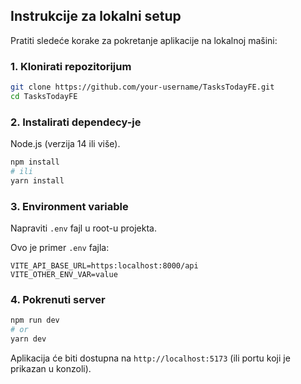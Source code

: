 ## Instrukcije za lokalni setup

Pratiti sledeće korake za pokretanje aplikacije na lokalnoj mašini:

### 1. Klonirati repozitorijum

```bash
git clone https://github.com/your-username/TasksTodayFE.git
cd TasksTodayFE
```

### 2. Instalirati dependecy-je

Node.js (verzija 14 ili više).

```bash
npm install
# ili
yarn install
```

### 3. Environment variable

Napraviti `.env` fajl u root-u projekta.

Ovo je primer `.env` fajla:

```
VITE_API_BASE_URL=https:localhost:8000/api
VITE_OTHER_ENV_VAR=value
```

### 4. Pokrenuti server

```bash
npm run dev
# or
yarn dev
```

Aplikacija će biti dostupna na `http://localhost:5173` (ili portu koji je prikazan u konzoli).